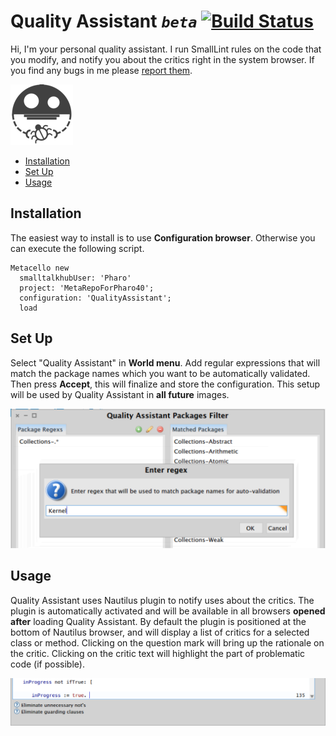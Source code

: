 Quality Assistant _`beta`_ [![Build Status](https://ci.inria.fr/pharo-contribution/buildStatus/icon?job=QualityAssistant)](https://ci.inria.fr/pharo-contribution/job/QualityAssistant/)
=====================

Hi, I'm your personal quality assistant. I run SmallLint rules on the code that you modify, and notify you about the critics right in the system browser. If you find any bugs in me please [report them](https://github.com/Uko/QualityAssistant/issues).

![logo](graphics/logo100.png)

- [Installation](#installation)
- [Set Up](#set-up)
- [Usage](#usage)

Installation
------------

The easiest way to install is to use **Configuration browser**. Otherwise you can execute the following script.

```Smalltalk
Metacello new
  smalltalkhubUser: 'Pharo'
  project: 'MetaRepoForPharo40';
  configuration: 'QualityAssistant';
  load
```

Set Up
------

Select "Quality Assistant" in **World menu**. Add regular expressions that will match the package names which you want to be automatically validated. Then press **Accept**, this will finalize and store the configuration. This setup will be used by Quality Assistant in **all future** images.

![set up](graphics/setup.png)

Usage
-----

Quality Assistant uses Nautilus plugin to notify uses about the critics. The plugin is automatically activated and will be available in all browsers **opened after** loading Quality Assistant. By default the plugin is positioned at the bottom of Nautilus browser, and will display a list of critics for a selected class or method. Clicking on the question mark will bring up the rationale on the critic. Clicking on the critic text will highlight the part of problematic code (if possible).

![critics](graphics/critics.png)
